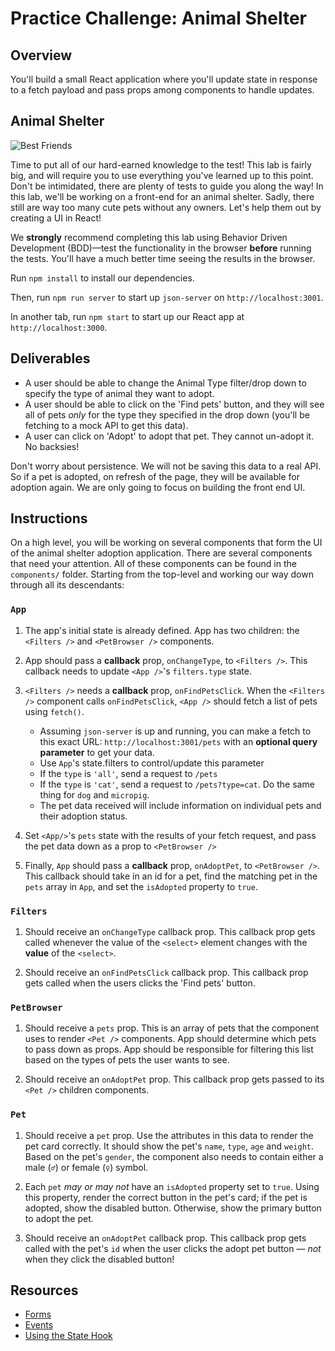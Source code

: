 # Practice Challenge: Animal Shelter

## Overview

You'll build a small React application where you'll update state in response to
a fetch payload and pass props among components to handle updates.

## Animal Shelter

![Best Friends](https://media.giphy.com/media/xTiTnz5OOUn49wKbg4/giphy.gif)

Time to put all of our hard-earned knowledge to the test! This lab is fairly
big, and will require you to use everything you've learned up to this point.
Don't be intimidated, there are plenty of tests to guide you along the way! In
this lab, we'll be working on a front-end for an animal shelter. Sadly, there
still are way too many cute pets without any owners. Let's help them out by
creating a UI in React!

We **strongly** recommend completing this lab using Behavior Driven Development
(BDD)––test the functionality in the browser **before** running the tests.
You'll have a much better time seeing the results in the browser.

Run `npm install` to install our dependencies.

Then, run `npm run server` to start up `json-server` on `http://localhost:3001`.

In another tab, run `npm start` to start up our React app at
`http://localhost:3000`.

## Deliverables

- A user should be able to change the Animal Type filter/drop down to specify
  the type of animal they want to adopt.
- A user should be able to click on the 'Find pets' button, and they will see
  all of pets _only_ for the type they specified in the drop down (you'll be
  fetching to a mock API to get this data).
- A user can click on 'Adopt' to adopt that pet. They cannot un-adopt it. No
  backsies!

Don't worry about persistence. We will not be saving this data to a real API. So
if a pet is adopted, on refresh of the page, they will be available for adoption
again. We are only going to focus on building the front end UI.

## Instructions

On a high level, you will be working on several components that form the UI of
the animal shelter adoption application. There are several components that need
your attention. All of these components can be found in the `components/`
folder. Starting from the top-level and working our way down through all its
descendants:

### `App`

1. The app's initial state is already defined. App has two children: the
   `<Filters />` and `<PetBrowser />` components.

2. App should pass a **callback** prop, `onChangeType`, to `<Filters />`. This
   callback needs to update `<App />`'s `filters.type` state.

3. `<Filters />` needs a **callback** prop, `onFindPetsClick`. When the
   `<Filters />` component calls `onFindPetsClick`, `<App />` should fetch a
   list of pets using `fetch()`.

   - Assuming `json-server` is up and running, you can make a fetch to this
     exact URL: `http://localhost:3001/pets` with an **optional query
     parameter** to get your data.
   - Use `App`'s state.filters to control/update this parameter
   - If the `type` is `'all'`, send a request to `/pets`
   - If the `type` is `'cat'`, send a request to `/pets?type=cat`. Do the
     same thing for `dog` and `micropig`.
   - The pet data received will include information on individual pets and their
     adoption status.

4. Set `<App/>`'s `pets` state with the results of your fetch request, and
   pass the pet data down as a prop to `<PetBrowser />`

5. Finally, `App` should pass a **callback** prop, `onAdoptPet`, to
   `<PetBrowser />`. This callback should take in an id for a pet, find the
   matching pet in the `pets` array in `App`, and set the `isAdopted` property
   to `true`.

### `Filters`

1. Should receive an `onChangeType` callback prop. This callback prop gets
   called whenever the value of the `<select>` element changes with the
   **value** of the `<select>`.

2. Should receive an `onFindPetsClick` callback prop. This callback prop gets
   called when the users clicks the 'Find pets' button.

### `PetBrowser`

1. Should receive a `pets` prop. This is an array of pets that the component
   uses to render `<Pet />` components. App should determine which pets to pass
   down as props. App should be responsible for filtering this list based on the
   types of pets the user wants to see.

2. Should receive an `onAdoptPet` prop. This callback prop gets passed to its
   `<Pet />` children components.

### `Pet`

1. Should receive a `pet` prop. Use the attributes in this data to render the
   pet card correctly. It should show the pet's `name`, `type`, `age` and
   `weight`. Based on the pet's `gender`, the component also needs to contain
   either a male (`♂`) or female (`♀`) symbol.

2. Each `pet` _may or may not_ have an `isAdopted` property set to `true`. Using
   this property, render the correct button in the pet's card; if the pet is
   adopted, show the disabled button. Otherwise, show the primary button to
   adopt the pet.

3. Should receive an `onAdoptPet` callback prop. This callback prop gets called
   with the pet's `id` when the user clicks the adopt pet button — _not_ when
   they click the disabled button!

## Resources

- [Forms](https://reactjs.org/docs/forms.html)
- [Events](https://reactjs.org/docs/handling-events.html)
- [Using the State Hook](https://reactjs.org/docs/hooks-state.html)
